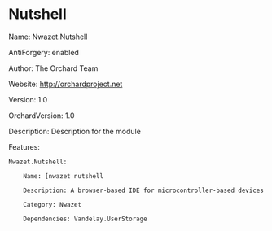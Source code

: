 Nutshell
========

Name: Nwazet.Nutshell

AntiForgery: enabled

Author: The Orchard Team

Website: http://orchardproject.net

Version: 1.0

OrchardVersion: 1.0

Description: Description for the module

Features:

    Nwazet.Nutshell:
    
		Name: [nwazet nutshell
		
        Description: A browser-based IDE for microcontroller-based devices
        
		Category: Nwazet
		
        Dependencies: Vandelay.UserStorage
